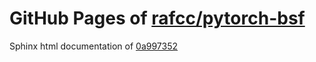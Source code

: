 GitHub Pages of [rafcc/pytorch-bsf](https://github.com/rafcc/pytorch-bsf.git)
===
Sphinx html documentation of [0a997352](https://github.com/rafcc/pytorch-bsf/tree/0a997352ba0d9524d2999631e35d991f1ba8c18d)

